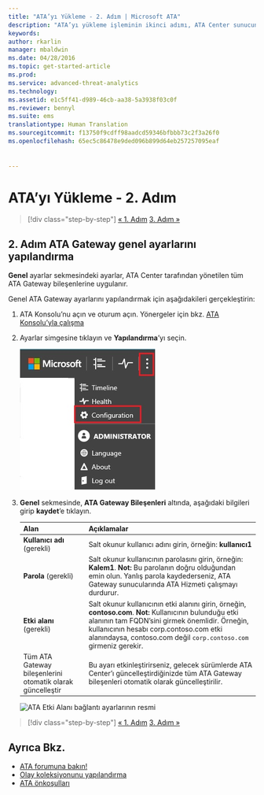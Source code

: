 ```yaml
---
title: "ATA’yı Yükleme - 2. Adım | Microsoft ATA"
description: "ATA’yı yükleme işleminin ikinci adımı, ATA Center sunucunuzda etki alanı bağlantı ayarlarını yapılandırmanıza yardımcı olur."
keywords: 
author: rkarlin
manager: mbaldwin
ms.date: 04/28/2016
ms.topic: get-started-article
ms.prod: 
ms.service: advanced-threat-analytics
ms.technology: 
ms.assetid: e1c5ff41-d989-46cb-aa38-5a3938f03c0f
ms.reviewer: bennyl
ms.suite: ems
translationtype: Human Translation
ms.sourcegitcommit: f13750f9cdff98aadcd59346bfbbb73c2f3a26f0
ms.openlocfilehash: 65ec5c86478e9ded096b899d64eb257257095eaf


---
```


# ATA’yı Yükleme - 2. Adım

>[!div class="step-by-step"]
[« 1. Adım](install-ata-step1.md)
[3. Adım »](install-ata-step3.md)

## 2. Adım ATA Gateway genel ayarlarını yapılandırma
**Genel** ayarlar sekmesindeki ayarlar, ATA Center tarafından yönetilen tüm ATA Gateway bileşenlerine uygulanır.

Genel ATA Gateway ayarlarını yapılandırmak için aşağıdakileri gerçekleştirin:

1.  ATA Konsolu’nu açın ve oturum açın. Yönergeler için bkz. [ATA Konsolu’yla çalışma](working-with-ata-console.md)

2.  Ayarlar simgesine tıklayın ve **Yapılandırma**’yı seçin.

    ![ATA Gateway yapılandırma ayarları](media/ATA-config-icon.JPG)

3.  **Genel** sekmesinde, **ATA Gateway Bileşenleri** altında, aşağıdaki bilgileri girip **kaydet**’e tıklayın.

    |Alan|Açıklamalar|
    |---------|------------|
    |**Kullanıcı adı** (gerekli)|Salt okunur kullanıcı adını girin, örneğin: **kullanıcı1**|
    |**Parola** (gerekli)|Salt okunur kullanıcının parolasını girin, örneğin: **Kalem1**. **Not:** Bu parolanın doğru olduğundan emin olun. Yanlış parola kaydederseniz, ATA Gateway sunucularında ATA Hizmeti çalışmayı durdurur.|
    |**Etki alanı** (gerekli)|Salt okunur kullanıcının etki alanını girin, örneğin, **contoso.com**. **Not:** Kullanıcının bulunduğu etki alanının tam FQDN’sini girmek önemlidir. Örneğin, kullanıcının hesabı corp.contoso.com etki alanındaysa, contoso.com değil `corp.contoso.com` girmeniz gerekir.|
    |Tüm ATA Gateway bileşenlerini otomatik olarak güncelleştir |Bu ayarı etkinleştirirseniz, gelecek sürümlerde ATA Center’ı güncelleştirdiğinizde tüm ATA Gateway bileşenleri otomatik olarak güncelleştirilir.|

    ![ATA Etki Alanı bağlantı ayarlarının resmi](media/ata-domain-connectivity-user.jpg)



>[!div class="step-by-step"]
[« 1. Adım](install-ata-step1.md)
[3. Adım »](install-ata-step3.md)


## Ayrıca Bkz.

- [ATA forumuna bakın!](https://social.technet.microsoft.com/Forums/security/home?forum=mata)
- [Olay koleksiyonunu yapılandırma](configure-event-collection.md)
- [ATA önkoşulları](/advanced-threat-analytics/plan-design/ata-prerequisites)



<!--HONumber=Jul16_HO4-->


